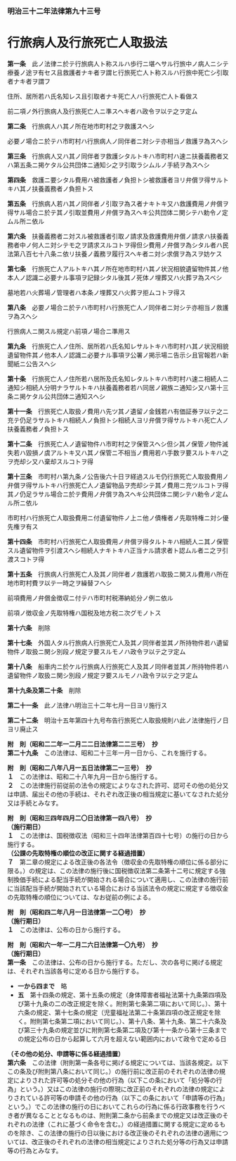 ### 明治三十二年法律第九十三号  
# 行旅病人及行旅死亡人取扱法  
  
**第一条**　此ノ法律ニ於テ行旅病人ト称スルハ歩行ニ堪ヘサル行旅中ノ病人ニシテ療養ノ途ヲ有セス且救護者ナキ者ヲ謂ヒ行旅死亡人ト称スルハ行旅中死亡シ引取者ナキ者ヲ謂フ  
  
住所、居所若ハ氏名知レス且引取者ナキ死亡人ハ行旅死亡人ト看做ス  
  
前二項ノ外行旅病人及行旅死亡人ニ準スヘキ者ハ政令ヲ以テ之ヲ定ム  
  
**第二条**　行旅病人ハ其ノ所在地市町村之ヲ救護スヘシ  
  
必要ノ場合ニ於テハ市町村ハ行旅病人ノ同伴者ニ対シテ亦相当ノ救護ヲ為スヘシ  
  
**第三条**　行旅病人又ハ其ノ同伴者ヲ救護シタルトキハ市町村ハ速ニ扶養義務者又ハ第五条ニ掲ケタル公共団体ニ通知シ之ヲ引取ラシムルノ手続ヲ為スヘシ  
  
**第四条**　救護ニ要シタル費用ハ被救護者ノ負担トシ被救護者ヨリ弁償ヲ得サルトキハ其ノ扶養義務者ノ負担トス  
  
**第五条**　行旅病人若ハ其ノ同伴者ノ引取ヲ為ス者ナキトキ又ハ救護費用ノ弁償ヲ得サル場合ニ於テ其ノ引取並費用ノ弁償ヲ為スヘキ公共団体ニ関シテハ勅令ノ定ムル所ニ依ル  
  
**第六条**　扶養義務者ニ対スル被救護者引取ノ請求及救護費用弁償ノ請求ハ扶養義務者中ノ何人ニ対シテモ之ヲ請求スルコトヲ得但シ費用ノ弁償ヲ為シタル者ハ民法第八百七十八条ニ依リ扶養ノ義務ヲ履行スヘキ者ニ対シ求償ヲ為スヲ妨ケス  
  
**第七条**　行旅死亡人アルトキハ其ノ所在地市町村ハ其ノ状況相貌遺留物件其ノ他本人ノ認識ニ必要ナル事項ヲ記録シタル後其ノ死体ノ埋葬又ハ火葬ヲ為スベシ  
  
墓地若ハ火葬場ノ管理者ハ本条ノ埋葬又ハ火葬ヲ拒ムコトヲ得ス  
  
**第八条**　必要ノ場合ニ於テハ市町村ハ行旅死亡人ノ同伴者ニ対シテ亦相当ノ救護ヲ為スヘシ  
  
行旅病人ニ関スル規定ハ前項ノ場合ニ準用ス  
  
**第九条**　行旅死亡人ノ住所、居所若ハ氏名知レサルトキハ市町村ハ其ノ状況相貌遺留物件其ノ他本人ノ認識ニ必要ナル事項ヲ公署ノ掲示場ニ告示シ且官報若ハ新聞紙ニ公告スヘシ  
  
**第十条**　行旅死亡人ノ住所若ハ居所及氏名知レタルトキハ市町村ハ速ニ相続人ニ通知シ相続人分明ナラサルトキハ扶養義務者若ハ同居ノ親族ニ通知シ又ハ第十三条ニ掲ケタル公共団体ニ通知スヘシ  
  
**第十一条**　行旅死亡人取扱ノ費用ハ先ツ其ノ遺留ノ金銭若ハ有価証券ヲ以テ之ニ充テ仍足ラサルトキハ相続人ノ負担トシ相続人ヨリ弁償ヲ得サルトキハ死亡人ノ扶養義務者ノ負担トス  
  
**第十二条**　行旅死亡人ノ遺留物件ハ市町村之ヲ保管スヘシ但シ其ノ保管ノ物件滅失若ハ毀損ノ虞アルトキ又ハ其ノ保管ニ不相当ノ費用若ハ手数ヲ要スルトキハ之ヲ売却シ又ハ棄却スルコトヲ得  
  
**第十三条**　市町村ハ第九条ノ公告後六十日ヲ経過スルモ仍行旅死亡人取扱費用ノ弁償ヲ得サルトキハ行旅死亡人ノ遺留物品ヲ売却シテ其ノ費用ニ充ツルコトヲ得其ノ仍足ラサル場合ニ於テ費用ノ弁償ヲ為スヘキ公共団体ニ関シテハ勅令ノ定ムル所ニ依ル  
  
市町村ハ行旅死亡人取扱費用ニ付遺留物件ノ上ニ他ノ債権者ノ先取特権ニ対シ優先権ヲ有ス  
  
**第十四条**　市町村ハ行旅死亡人取扱費用ノ弁償ヲ得タルトキハ相続人ニ其ノ保管スル遺留物件ヲ引渡スヘシ相続人ナキトキハ正当ナル請求者ト認ムル者ニ之ヲ引渡スコトヲ得  
  
**第十五条**　行旅病人行旅死亡人及其ノ同伴者ノ救護若ハ取扱ニ関スル費用ハ所在地市町村費ヲ以テ一時之ヲ繰替フヘシ  
  
前項費用ノ弁償金徴収ニ付テハ市町村税滞納処分ノ例ニ依ル  
  
前項ノ徴収金ノ先取特権ハ国税及地方税ニ次グモノトス  
  
**第十六条**　削除  
  
**第十七条**　外国人タル行旅病人行旅死亡人及其ノ同伴者並其ノ所持物件若ハ遺留物件ノ取扱ニ関シ別段ノ規定ヲ要スルモノハ政令ヲ以テ之ヲ定ム  
  
**第十八条**　船車内ニ於ケル行旅病人行旅死亡人及其ノ同伴者並其ノ所持物件若ハ遺留物件ノ取扱ニ関シ別段ノ規定ヲ要スルモノハ政令ヲ以テ之ヲ定ム  
  
**第十九条及第二十条**　削除  
  
**第二十一条**　此ノ法律ハ明治三十二年七月一日ヨリ施行ス  
  
**第二十二条**　明治十五年第四十九号布告行旅死亡人取扱規則ハ此ノ法律施行ノ日ヨリ廃止ス  
  
**附　則（昭和二二年一二月二二日法律第二二三号）　抄**  
**第二十九条**　この法律は、昭和二十三年一月一日から、これを施行する。  
  
**附　則（昭和二八年八月一五日法律第二一三号）　抄**  
**１**　この法律は、昭和二十八年九月一日から施行する。  
**２**　この法律施行前従前の法令の規定によりなされた許可、認可その他の処分又は申請、届出その他の手続は、それぞれ改正後の相当規定に基いてなされた処分又は手続とみなす。  
  
**附　則（昭和三四年四月二〇日法律第一四八号）　抄**  
**（施行期日）**  
**１**　この法律は、国税徴収法（昭和三十四年法律第百四十七号）の施行の日から施行する。  
**（公課の先取特権の順位の改正に関する経過措置）**  
**７**　第二章の規定による改正後の各法令（徴収金の先取特権の順位に係る部分に限る。）の規定は、この法律の施行後に国税徴収法第二条第十二号に規定する強制換価手続による配当手続が開始される場合について適用し、この法律の施行前に当該配当手続が開始されている場合における当該法令の規定に規定する徴収金の先取特権の順位については、なお従前の例による。  
  
**附　則（昭和四二年八月一日法律第一二〇号）　抄**  
**（施行期日）**  
**１**　この法律は、公布の日から施行する。  
  
**附　則（昭和六一年一二月二六日法律第一〇九号）　抄**  
**（施行期日）**  
**第一条**　この法律は、公布の日から施行する。ただし、次の各号に掲げる規定は、それぞれ当該各号に定める日から施行する。  
* **一から四まで**　略  
* **五**　第十四条の規定、第十五条の規定（身体障害者福祉法第十九条第四項及び第十九条の二の改正規定を除く。附則第七条第二項において同じ。）、第十六条の規定、第十七条の規定（児童福祉法第二十条第四項の改正規定を除く。附則第七条第二項において同じ。）、第十八条、第十九条、第二十六条及び第三十九条の規定並びに附則第七条第二項及び第十一条から第十三条までの規定公布の日から起算して六月を超えない範囲内において政令で定める日  
  
**（その他の処分、申請等に係る経過措置）**  
**第六条**　この法律（附則第一条各号に掲げる規定については、当該各規定。以下この条及び附則第八条において同じ。）の施行前に改正前のそれぞれの法律の規定によりされた許可等の処分その他の行為（以下この条において「処分等の行為」という。）又はこの法律の施行の際現に改正前のそれぞれの法律の規定によりされている許可等の申請その他の行為（以下この条において「申請等の行為」という。）でこの法律の施行の日においてこれらの行為に係る行政事務を行うべき者が異なることとなるものは、附則第二条から前条までの規定又は改正後のそれぞれの法律（これに基づく命令を含む。）の経過措置に関する規定に定めるものを除き、この法律の施行の日以後における改正後のそれぞれの法律の適用については、改正後のそれぞれの法律の相当規定によりされた処分等の行為又は申請等の行為とみなす。  
  
